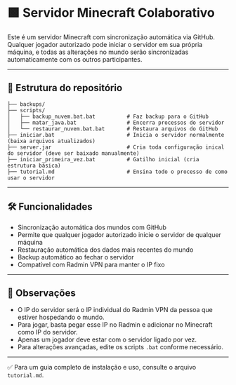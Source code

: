 # 🟩 Servidor Minecraft Colaborativo

Este é um servidor Minecraft com sincronização automática via GitHub. Qualquer jogador autorizado pode iniciar o servidor em sua própria máquina, e todas as alterações no mundo serão sincronizadas automaticamente com os outros participantes.

---

## 📁 Estrutura do repositório

```
├── backups/
├── scripts/
│   ├── backup_nuvem.bat.bat          # Faz backup para o GitHub
│   ├── matar_java.bat                # Encerra processos do servidor
│   └── restaurar_nuvem.bat.bat       # Restaura arquivos do GitHub
├── iniciar.bat                       # Inicia o servidor normalmente (baixa arquivos atualizados)
├── server.jar                        # Cria toda configuração inical do servidor (deve ser baixado manualmente)
├── iniciar_primeira_vez.bat          # Gatilho inicial (cria estrutura básica)
├── tutorial.md                       # Ensina todo o processo de como usar o servidor  
```

---

## 🛠️ Funcionalidades

- Sincronização automática dos mundos com GitHub
- Permite que qualquer jogador autorizado inicie o servidor de qualquer máquina
- Restauração automática dos dados mais recentes do mundo
- Backup automático ao fechar o servidor
- Compatível com Radmin VPN para manter o IP fixo

---

## 📎 Observações

- O IP do servidor será o IP individual do Radmin VPN da pessoa que estiver hospedando o mundo.
- Para jogar, basta pegar esse IP no Radmin e adicionar no Minecraft como IP do servidor.
- Apenas um jogador deve estar com o servidor ligado por vez.
- Para alterações avançadas, edite os scripts `.bat` conforme necessário.

---

✅ Para um guia completo de instalação e uso, consulte o arquivo `tutorial.md`.
